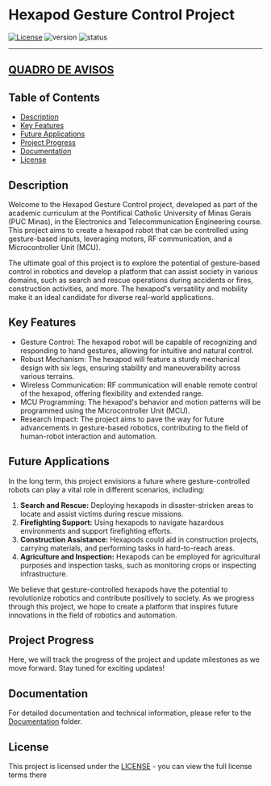 # Hexapod Gesture Control Project

[![License](https://shields.io/badge/license-MIT-informational)](https://github.com/yvrcodex/AvertBee/blob/main/LICENSE) ![version](https://img.shields.io/badge/version-v0--alpha-orange) ![status](https://img.shields.io/badge/status-active-green)

---

## [QUADRO DE AVISOS](../hexapod-gesture-control/docs/instructions/guide.md)

## Table of Contents

- [Description](#description)
- [Key Features](#key-features)
- [Future Applications](#future-applications)
- [Project Progress](#project-progress)
- [Documentation](#documentation)
- [License](#license)

## Description

Welcome to the Hexapod Gesture Control project, developed as part of the academic curriculum at the Pontifical Catholic University of Minas Gerais (PUC Minas), in the Electronics and Telecommunication Engineering course. This project aims to create a hexapod robot that can be controlled using gesture-based inputs, leveraging motors, RF communication, and a Microcontroller Unit (MCU).

The ultimate goal of this project is to explore the potential of gesture-based control in robotics and develop a platform that can assist society in various domains, such as search and rescue operations during accidents or fires, construction activities, and more. The hexapod's versatility and mobility make it an ideal candidate for diverse real-world applications.

## Key Features

- Gesture Control: The hexapod robot will be capable of recognizing and responding to hand gestures, allowing for intuitive and natural control.
- Robust Mechanism: The hexapod will feature a sturdy mechanical design with six legs, ensuring stability and maneuverability across various terrains.
- Wireless Communication: RF communication will enable remote control of the hexapod, offering flexibility and extended range.
- MCU Programming: The hexapod's behavior and motion patterns will be programmed using the Microcontroller Unit (MCU).
- Research Impact: The project aims to pave the way for future advancements in gesture-based robotics, contributing to the field of human-robot interaction and automation.

## Future Applications

In the long term, this project envisions a future where gesture-controlled robots can play a vital role in different scenarios, including:

1. **Search and Rescue:** Deploying hexapods in disaster-stricken areas to locate and assist victims during rescue missions.
2. **Firefighting Support:** Using hexapods to navigate hazardous environments and support firefighting efforts.
3. **Construction Assistance:** Hexapods could aid in construction projects, carrying materials, and performing tasks in hard-to-reach areas.
4. **Agriculture and Inspection:** Hexapods can be employed for agricultural purposes and inspection tasks, such as monitoring crops or inspecting infrastructure.

We believe that gesture-controlled hexapods have the potential to revolutionize robotics and contribute positively to society. As we progress through this project, we hope to create a platform that inspires future innovations in the field of robotics and automation.

## Project Progress

Here, we will track the progress of the project and update milestones as we move forward. Stay tuned for exciting updates!

## Documentation

For detailed documentation and technical information, please refer to the [Documentation](docs/) folder.

## License

This project is licensed under the [LICENSE](LICENSE) - you can view the full license terms there

